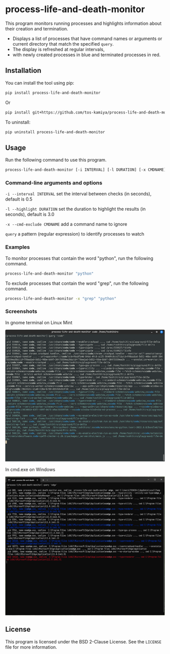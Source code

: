 process-life-and-death-monitor
==============================

This program monitors running processes and highlights information about their creation and termination.

* Displays a list of processes that have command names or arguments or current directory that match the specified `query`.
* The display is refreshed at regular intervals,
* with newly created processes in blue and terminated processes in red.

## Installation

You can install the tool using pip:

```sh
pip install process-life-and-death-monitor
```

Or

```sh
pip install git+https://github.com/tos-kamiya/process-life-and-death-monitor
```

To uninstall:

```sh
pip uninstall process-life-and-death-monitor
```

## Usage

Run the following command to use this program.

```sh
process-life-and-death-monitor [-i INTERVAL] [-l DURATION] [-x CMDNAME]... query
```

### Command-line arguments and options

`-i --interval INTERVAL`
  set the interval between checks (in seconds), default is 0.5

`-l --highlight DURATION`
  set the duration to highlight the results (in seconds), default is 3.0

`-x --cmd-exclude CMDNAME`
  add a command name to ignore

`query`
  a pattern (regular expression) to identify processes to watch

### Examples

To monitor processes that contain the word "python", run the following command.

```sh
process-life-and-death-monitor "python"
```

To exclude processes that contain the word "grep", run the following command.

```sh
process-life-and-death-monitor -x "grep" "python"
```

### Screenshots

In gnome terminal on Linux Mint

![](screenshot_linux.png)

In cmd.exe on Windows

![](screenshot_windows.png)

## License

This program is licensed under the BSD 2-Clause License. See the `LICENSE` file for more information.
